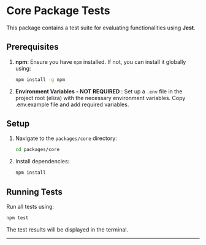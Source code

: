 # Core Package Tests

This package contains a test suite for evaluating functionalities using **Jest**.

## Prerequisites

1. **npm**: Ensure you have `npm` installed. If not, you can install it globally using:

    ```bash
    npm install -g npm
    ```

2. **Environment Variables - NOT REQUIRED** : Set up a `.env` file in the project root (eliza) with the necessary environment variables. Copy .env.example file and add required variables.

## Setup

1. Navigate to the `packages/core` directory:

    ```bash
    cd packages/core
    ```

2. Install dependencies:
    ```bash
    npm install
    ```

## Running Tests

Run all tests using:

```bash
npm test
```

The test results will be displayed in the terminal.

---
